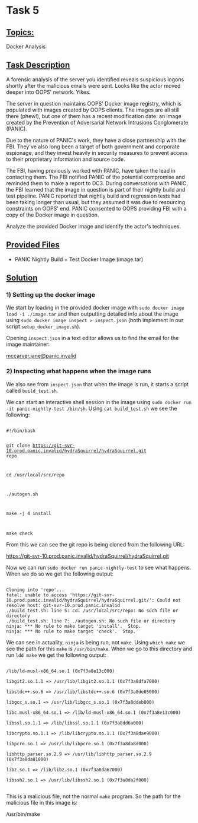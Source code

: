 
# **Task 5**

## <ins>Topics:</ins>

Docker Analysis

## <ins>Task Description<ins>

A forensic analysis of the server you identified reveals suspicious logons shortly after the malicious emails were sent. Looks like the actor moved deeper into OOPS' network. Yikes.

The server in question maintains OOPS' Docker image registry, which is populated with images created by OOPS clients. The images are all still there (phew!), but one of them has a recent modification date: an image created by the Prevention of Adversarial Network Intrusions Conglomerate (PANIC).

Due to the nature of PANIC's work, they have a close partnership with the FBI. They've also long been a target of both government and corporate espionage, and they invest heavily in security measures to prevent access to their proprietary information and source code.

The FBI, having previously worked with PANIC, have taken the lead in contacting them. The FBI notified PANIC of the potential compromise and reminded them to make a report to DC3. During conversations with PANIC, the FBI learned that the image in question is part of their nightly build and test pipeline. PANIC reported that nightly build and regression tests had been taking longer than usual, but they assumed it was due to resourcing constraints on OOPS' end. PANIC consented to OOPS providing FBI with a copy of the Docker image in question.

Analyze the provided Docker image and identify the actor's techniques.

## <ins>Provided Files<ins>

<ul>
<li>PANIC Nightly Build + Test Docker Image (image.tar)</li>
</ul>

## <ins>Solution<ins>

### **1) Setting up the docker image**

We start by loading in the provided docker image with `sudo docker image load -i ./image.tar` and then outputting detailed info about the image using `sudo docker image inspect > inspect.json` (both implement in our script `setup_docker_image.sh`).

Opening `inspect.json` in a text editor allows us to find the email for the image maintainer:

mccarver.jane@panic.invalid

### **2) Inspecting what happens when the image runs**

We also see from `inspect.json` that when the image is run, it starts a script called `build_test.sh`.

We can start an interactive shell session in the image using `sudo docker run -it panic-nightly-test /bin/sh`. Using `cat build_test.sh` we see the following:

<code>
#!/bin/bash

git clone https://git-svr-10.prod.panic.invalid/hydraSquirrel/hydraSquirrel.git repo

cd /usr/local/src/repo

./autogen.sh

make -j 4 install

make check
</code>

From this we can see the git repo is being cloned from the following URL:

https://git-svr-10.prod.panic.invalid/hydraSquirrel/hydraSquirrel.git

Now we can run `sudo docker run panic-nightly-test` to see what happens. When we do so we get the following output:

<code>
Cloning into 'repo'...
fatal: unable to access 'https://git-svr-10.prod.panic.invalid/hydraSquirrel/hydraSquirrel.git/': Could not resolve host: git-svr-10.prod.panic.invalid
./build_test.sh: line 5: cd: /usr/local/src/repo: No such file or directory
./build_test.sh: line 7: ./autogen.sh: No such file or directory
ninja: *** No rule to make target 'install'.  Stop.
ninja: *** No rule to make target 'check'.  Stop.
</code>

We can see in actuality, `ninja` is being run, not `make`. Using `which make` we see the path for this `make` is `/usr/bin/make`. When we go to this directory and run `ldd make` we get the following output:

<code>
/lib/ld-musl-x86_64.so.1 (0x7f3a8e13c000)<br>
libgit2.so.1.1 => /usr/lib/libgit2.so.1.1 (0x7f3a8dfa7000)<br>
libstdc++.so.6 => /usr/lib/libstdc++.so.6 (0x7f3a8de05000)<br>
libgcc_s.so.1 => /usr/lib/libgcc_s.so.1 (0x7f3a8ddeb000)<br>
libc.musl-x86_64.so.1 => /lib/ld-musl-x86_64.so.1 (0x7f3a8e13c000)<br>
libssl.so.1.1 => /lib/libssl.so.1.1 (0x7f3a8dd6a000)<br>
libcrypto.so.1.1 => /lib/libcrypto.so.1.1 (0x7f3a8dae9000)<br>
libpcre.so.1 => /usr/lib/libpcre.so.1 (0x7f3a8da8d000)<br>
libhttp_parser.so.2.9 => /usr/lib/libhttp_parser.so.2.9 (0x7f3a8da81000)<br>
libz.so.1 => /lib/libz.so.1 (0x7f3a8da67000)<br>
libssh2.so.1 => /usr/lib/libssh2.so.1 (0x7f3a8da2f000)<br>
</code>

This is a malicious file, not the normal `make` program. So the path for the malicious file in this image is:

/usr/bin/make